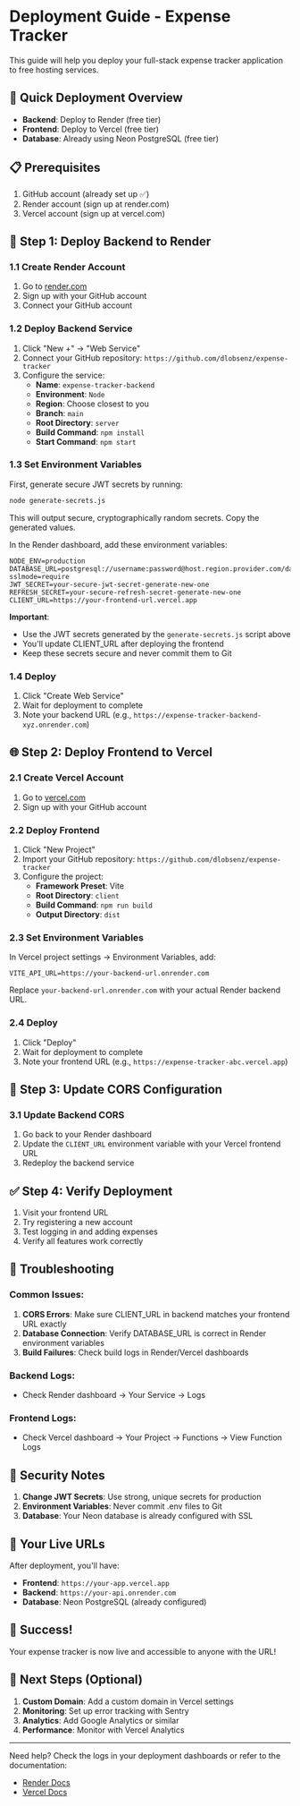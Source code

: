 # Deployment Guide - Expense Tracker

This guide will help you deploy your full-stack expense tracker application to free hosting services.

## 🚀 Quick Deployment Overview

- **Backend**: Deploy to Render (free tier)
- **Frontend**: Deploy to Vercel (free tier)
- **Database**: Already using Neon PostgreSQL (free tier)

## 📋 Prerequisites

1. GitHub account (already set up ✅)
2. Render account (sign up at render.com)
3. Vercel account (sign up at vercel.com)

## 🔧 Step 1: Deploy Backend to Render

### 1.1 Create Render Account
1. Go to [render.com](https://render.com)
2. Sign up with your GitHub account
3. Connect your GitHub account

### 1.2 Deploy Backend Service
1. Click "New +" → "Web Service"
2. Connect your GitHub repository: `https://github.com/dlobsenz/expense-tracker`
3. Configure the service:
   - **Name**: `expense-tracker-backend`
   - **Environment**: `Node`
   - **Region**: Choose closest to you
   - **Branch**: `main`
   - **Root Directory**: `server`
   - **Build Command**: `npm install`
   - **Start Command**: `npm start`

### 1.3 Set Environment Variables
First, generate secure JWT secrets by running:

```bash
node generate-secrets.js
```

This will output secure, cryptographically random secrets. Copy the generated values.

In the Render dashboard, add these environment variables:

```
NODE_ENV=production
DATABASE_URL=postgresql://username:password@host.region.provider.com/database?sslmode=require
JWT_SECRET=your-secure-jwt-secret-generate-new-one
REFRESH_SECRET=your-secure-refresh-secret-generate-new-one
CLIENT_URL=https://your-frontend-url.vercel.app
```

**Important**: 
- Use the JWT secrets generated by the `generate-secrets.js` script above
- You'll update CLIENT_URL after deploying the frontend
- Keep these secrets secure and never commit them to Git

### 1.4 Deploy
1. Click "Create Web Service"
2. Wait for deployment to complete
3. Note your backend URL (e.g., `https://expense-tracker-backend-xyz.onrender.com`)

## 🌐 Step 2: Deploy Frontend to Vercel

### 2.1 Create Vercel Account
1. Go to [vercel.com](https://vercel.com)
2. Sign up with your GitHub account

### 2.2 Deploy Frontend
1. Click "New Project"
2. Import your GitHub repository: `https://github.com/dlobsenz/expense-tracker`
3. Configure the project:
   - **Framework Preset**: Vite
   - **Root Directory**: `client`
   - **Build Command**: `npm run build`
   - **Output Directory**: `dist`

### 2.3 Set Environment Variables
In Vercel project settings → Environment Variables, add:

```
VITE_API_URL=https://your-backend-url.onrender.com
```

Replace `your-backend-url.onrender.com` with your actual Render backend URL.

### 2.4 Deploy
1. Click "Deploy"
2. Wait for deployment to complete
3. Note your frontend URL (e.g., `https://expense-tracker-abc.vercel.app`)

## 🔄 Step 3: Update CORS Configuration

### 3.1 Update Backend CORS
1. Go back to your Render dashboard
2. Update the `CLIENT_URL` environment variable with your Vercel frontend URL
3. Redeploy the backend service

## ✅ Step 4: Verify Deployment

1. Visit your frontend URL
2. Try registering a new account
3. Test logging in and adding expenses
4. Verify all features work correctly

## 🔧 Troubleshooting

### Common Issues:

1. **CORS Errors**: Make sure CLIENT_URL in backend matches your frontend URL exactly
2. **Database Connection**: Verify DATABASE_URL is correct in Render environment variables
3. **Build Failures**: Check build logs in Render/Vercel dashboards

### Backend Logs:
- Check Render dashboard → Your Service → Logs

### Frontend Logs:
- Check Vercel dashboard → Your Project → Functions → View Function Logs

## 🔐 Security Notes

1. **Change JWT Secrets**: Use strong, unique secrets for production
2. **Environment Variables**: Never commit .env files to Git
3. **Database**: Your Neon database is already configured with SSL

## 📱 Your Live URLs

After deployment, you'll have:
- **Frontend**: `https://your-app.vercel.app`
- **Backend**: `https://your-api.onrender.com`
- **Database**: Neon PostgreSQL (already configured)

## 🎉 Success!

Your expense tracker is now live and accessible to anyone with the URL!

## 📝 Next Steps (Optional)

1. **Custom Domain**: Add a custom domain in Vercel settings
2. **Monitoring**: Set up error tracking with Sentry
3. **Analytics**: Add Google Analytics or similar
4. **Performance**: Monitor with Vercel Analytics

---

Need help? Check the logs in your deployment dashboards or refer to the documentation:
- [Render Docs](https://render.com/docs)
- [Vercel Docs](https://vercel.com/docs)
